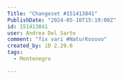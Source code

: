 ```yaml
---
Title: "Changeset #151413841"
PublishDate: "2024-05-16T15:19:00Z"
id: 151413841
user: Andrea Del Sarto
comment: "fix vari #NaturKosovo"
created_by: iD 2.29.0
tags:
  - Montenegro

---
```

